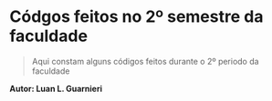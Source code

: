 # Códgos feitos no 2º semestre da faculdade


> Aqui constam alguns códigos feitos durante o 2º periodo da faculdade 


**__Autor: Luan L. Guarnieri__**